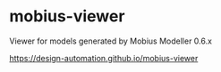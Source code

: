 # mobius-viewer
Viewer for models generated by Mobius Modeller 0.6.x

https://design-automation.github.io/mobius-viewer
